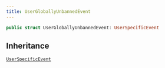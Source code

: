 ```yaml
---
title: UserGloballyUnbannedEvent
---
```


``` swift
public struct UserGloballyUnbannedEvent: UserSpecificEvent 
```

## Inheritance

[`UserSpecificEvent`](user-specific-event)
